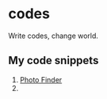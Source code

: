 # codes
Write codes, change world.



## My code snippets

1. [Photo Finder](./photo-finder/README.md)
2. ​